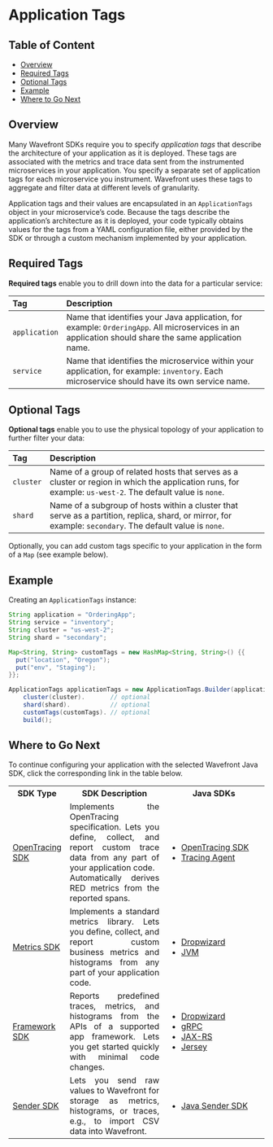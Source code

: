 # Application Tags

## Table of Content

* [Overview](#Overview)
* [Required Tags](#Required-Tags)
* [Optional Tags](#Optional-Tags)
* [Example](#Example)
* [Where to Go Next](#Where-to-Go-Next)

## Overview
Many Wavefront SDKs require you to specify _application tags_ that describe the architecture of your application as it is deployed. These tags are associated with the metrics and trace data sent from the instrumented microservices in your application. You specify a separate set of application tags for each microservice you instrument. Wavefront uses these tags to aggregate and filter data at different levels of granularity.

Application tags and their values are encapsulated in an `ApplicationTags` object in your microservice’s code. Because the tags describe the application’s architecture as it is deployed, your code typically obtains values for the tags from a YAML configuration file, either provided by the SDK or through a custom mechanism implemented by your application.


## Required Tags
**Required tags** enable you to drill down into the data for a particular service:

| Tag    | Description    |
| :------------- | :------------- |
| `application`     | Name that identifies your Java application, for example: `OrderingApp`. All microservices in an application should share the same application name.      |
| `service`      | Name that identifies the microservice within your application, for example: `inventory`. Each microservice should have its own service name.       |


## Optional Tags
**Optional tags** enable you to use the physical topology of your application to further filter your data:

|  Tag      | Description     |
| :------------- | :------------- |
| `cluster`      | Name of a group of related hosts that serves as a cluster or region in which the application runs, for example: `us-west-2`. The default value is `none`.       |
| `shard`      | Name of a subgroup of hosts within a cluster that serve as a partition, replica, shard, or mirror, for example: `secondary`. The default value is `none`.       |

Optionally, you can add custom tags specific to your application in the form of a `Map` (see example below).

## Example

Creating an `ApplicationTags` instance:
```java
String application = "OrderingApp";
String service = "inventory";
String cluster = "us-west-2";
String shard = "secondary";

Map<String, String> customTags = new HashMap<String, String>() {{
  put("location", "Oregon");
  put("env", "Staging");
}};

ApplicationTags applicationTags = new ApplicationTags.Builder(application, service).
    cluster(cluster).       // optional
    shard(shard).           // optional
    customTags(customTags). // optional
    build();
```

## Where to Go Next

To continue configuring your application with the selected Wavefront Java SDK, click the corresponding link in the table below.

<table id="SDKlevels" style="width: 100%">
<tr>
  <th width="10%">SDK Type</th>
  <th width="45%">SDK Description</th>
  <th width="45%">Java SDKs</th>
</tr>

<tr>
  <td><a href="https://docs.wavefront.com/wavefront_sdks.html#sdks-that-instrument-frameworks">OpenTracing SDK</a></td>
  <td align="justify">Implements the OpenTracing specification. Lets you define, collect, and report custom trace data from any part of your application code. <br>Automatically derives RED metrics from the reported spans. </td> 
  <td>
    <ul>
      <li>
        <a href ="https://github.com/wavefrontHQ/wavefront-opentracing-sdk-java">OpenTracing SDK</a>
      </li>
      <li>
        <a href ="https://github.com/wavefrontHQ/wavefront-opentracing-bundle-java">Tracing Agent</a>
      </li>
    </ul>
  </td>
</tr>

<tr>
  <td><a href="https://docs.wavefront.com/wavefront_sdks.html#sdks-for-collecting-metrics-and-histograms">Metrics SDK</a></td>
  <td align="justify">Implements a standard metrics library. Lets you define, collect, and report custom business metrics and histograms from any part of your application code.   </td> 
  <td>
    <ul>
      <li>
        <a href ="https://github.com/wavefrontHQ/wavefront-dropwizard-metrics-sdk-java">Dropwizard</a>
      </li>
      <li>
        <a href ="https://github.com/wavefrontHQ/wavefront-runtime-sdk-jvm">JVM</a>
      </li>
    <ul>

  </td>
</tr>

<tr>
  <td><a href="https://docs.wavefront.com/wavefront_sdks.html#sdks-that-instrument-frameworks">Framework SDK</a></td>
  <td align="justify">Reports predefined traces, metrics, and histograms from the APIs of a supported app framework. Lets you get started quickly with minimal code changes.</td>
  <td>
    <ul>
      <li>
        <a href="https://github.com/wavefrontHQ/wavefront-dropwizard-sdk-java">Dropwizard</a>
      </li>
      <li>
        <a href="https://github.com/wavefrontHQ/wavefront-gRPC-sdk-java">gRPC</a>
      </li>
      <li>
        <a href="https://github.com/wavefrontHQ/wavefront-jaxrs-sdk-java">JAX-RS</a>
      </li>
      <li>
      <a href="https://github.com/wavefrontHQ/wavefront-jersey-sdk-java">Jersey</a>
      </li>
    <ul>
  </td>
</tr>

<tr>
  <td><a href="https://docs.wavefront.com/wavefront_sdks.html#sdks-for-sending-raw-data-to-wavefront">Sender SDK</a></td>
  <td align="justify">Lets you send raw values to Wavefront for storage as metrics, histograms, or traces, e.g., to import CSV data into Wavefront. 
  </td>
  <td>
    <ul>
      <li>
        <a href ="https://github.com/wavefrontHQ/wavefront-sdk-java"> Java Sender SDK</a>
      </li>
    <ul>
  </td>
</tr>

</tbody>
</table> 
 
